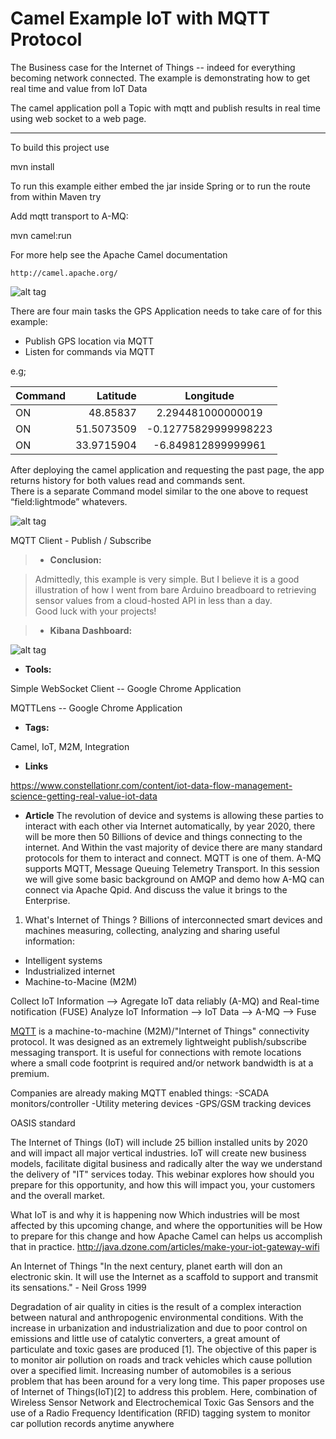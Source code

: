 Camel Example IoT with MQTT Protocol
====================================
The Business case for the Internet of Things -- indeed for everything becoming network connected.
The example is demonstrating how to get real time and value from IoT Data

The camel application poll a Topic with mqtt and publish results in real time using web socket to a web page.

----------
To build this project use

mvn install

To run this example either embed the jar inside Spring
or to run the route from within Maven try

Add mqtt transport to A-MQ:

<transportConnector name="mqtt" uri="mqtt://0.0.0.0:1883"/>

mvn camel:run

For more help see the Apache Camel documentation

    http://camel.apache.org/
    

![alt tag](https://cloud.githubusercontent.com/assets/1347006/7772386/187edfa4-009e-11e5-96fc-ad2f881dfd2b.png)    
    
There are four main tasks the GPS Application needs to take care of for this example:
- Publish GPS location via MQTT
- Listen for commands via MQTT

e.g;

| Command  | Latitude  | Longitude           |
| :------- | ---------:| :---------:         |
| ON       | 48.85837  | 2.294481000000019   |
| ON       | 51.5073509| -0.12775829999998223|
| ON       | 33.9715904| -6.849812899999961  |

After deploying the camel application and requesting the past page, the app returns history for both values read and commands sent.  
There is a separate Command model similar to the one above to request “field:lightmode” whatevers.
 
 
![alt tag](https://cloud.githubusercontent.com/assets/1347006/7772804/c23192a6-00a0-11e5-8f37-daba3d55ee1d.png)
 
 
 MQTT Client - Publish / Subscribe
 
 
>- **Conclusion:**

>Admittedly, this example is very simple.
>But I believe it is a good illustration of how I went from bare Arduino breadboard to retrieving sensor values from a cloud-hosted API in less than a day.  
>Good luck with your projects!
 
 
 >- **Kibana Dashboard:**
 
 ![alt tag](https://cloud.githubusercontent.com/assets/1347006/7936097/c789bd20-0936-11e5-95dd-7496dae922b7.png)
 
 
 
- **Tools:**
 
 Simple WebSocket Client -- Google Chrome Application
 
 MQTTLens -- Google Chrome Application
 
 - **Tags:**
 
 Camel, IoT, M2M, Integration
 
 - **Links**
 
 https://www.constellationr.com/content/iot-data-flow-management-science-getting-real-value-iot-data
 
 - **Article**
 The revolution of device and systems is allowing these parties to interact with each other via 
 Internet automatically, by year 2020, there will be more then 50 Billions of device and things 
 connecting to the internet. 
 And Within the vast majority of device there are many standard protocols for them to interact and connect. 
 MQTT is one of them. A-MQ supports MQTT, Message Queuing Telemetry Transport. 
 In this session we will give some basic background on AMQP and demo how A-MQ can connect via Apache Qpid. And discuss the value it brings to the Enterprise.
 
 1. What's Internet of Things ?
Billions of interconnected smart devices and machines measuring, collecting, analyzing
and sharing useful information:
- Intelligent systems 
- Industrialized internet
- Machine-to-Macine (M2M)

Collect IoT Information --> Agregate IoT data reliably (A-MQ) and Real-time notification (FUSE)
Analyze IoT Information --> IoT Data --> A-MQ --> Fuse
 
 
 [MQTT](http://mqtt.org/) is a machine-to-machine (M2M)/"Internet of Things" connectivity protocol. 
 It was designed as an extremely lightweight publish/subscribe messaging transport. 
 It is useful for connections with remote locations where a small code footprint is required and/or network bandwidth is at a premium.
 
 Companies are already making MQTT enabled things:
 -SCADA monitors/controller
 -Utility metering devices
 -GPS/GSM tracking devices
 
 OASIS standard
 
 
The Internet of Things (IoT) will include 25 billion installed units by 2020 and will impact all major vertical industries. 
IoT will create new business models, facilitate digital business and radically alter the way we understand the delivery of "IT" services today. 
This webinar explores how should you prepare for this opportunity, and how this will impact you, your customers and the overall market.

What IoT is and why it is happening now
Which industries will be most affected by this upcoming change, and where the opportunities will be
How to prepare for this change and how Apache Camel can helps us accomplish that in practice. 
http://java.dzone.com/articles/make-your-iot-gateway-wifi

An Internet of Things
"In the next century, planet earth will don an electronic skin. 
It will use the Internet as a scaffold to support and transmit its sensations." - Neil Gross 1999


Degradation of air quality in cities is the result of a complex interaction between natural and anthropogenic environmental conditions. 
With the increase in urbanization and industrialization and due to poor control on emissions and little use of catalytic converters, 
a great amount of particulate and toxic gases are produced [1]. 
The objective of this paper is to monitor air pollution on roads and track vehicles which cause pollution over a specified limit. 
Increasing number of automobiles is a serious problem that has been around for a very long time. 
This paper proposes use of Internet of Things(IoT)[2] to address this problem. 
Here, combination of Wireless Sensor Network and Electrochemical Toxic Gas Sensors and the use of a 
Radio Frequency Identification (RFID) tagging system to monitor car pollution records anytime anywhere 
